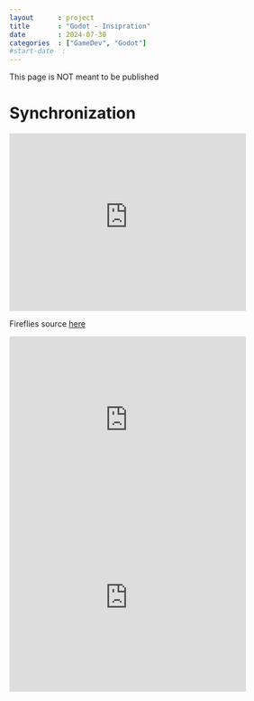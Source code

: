 ```yaml
---
layout      : project
title       : "Godot - Insipration"
date        : 2024-07-30
categories  : ["GameDev", "Godot"]
#start-date  : 
---
```


This page is NOT meant to be published



# Synchronization

<iframe width="420" height="315" src="https://www.youtube.com/embed/t-_VPRCtiUg" frameborder="0" allowfullscreen></iframe>

Fireflies source [here](https://ncase.me/fireflies/)





<iframe width="420" height="315" src="https://www.youtube.com/embed/0HCzL5ealtI" frameborder="0" allowfullscreen></iframe>

<iframe width="420" height="315" src="https://www.youtube.com/embed/auup_WgyC8w" frameborder="0" allowfullscreen></iframe>